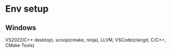 # Env setup

## Windows
VS2022(C++ desktop), scoop(cmake, ninja), LLVM, VSCode(clangd, C/C++, CMake Tools)
